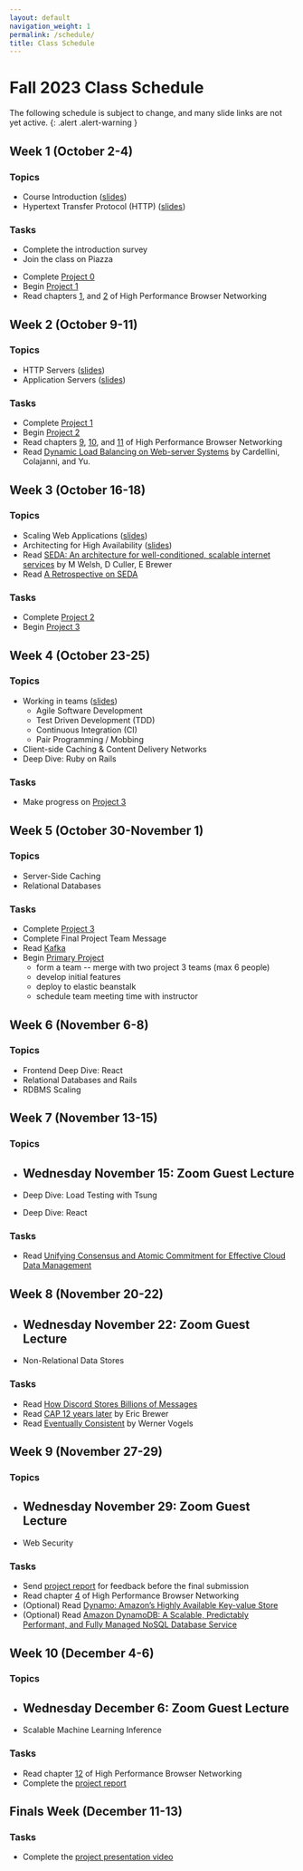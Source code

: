 ```yaml
---
layout: default
navigation_weight: 1
permalink: /schedule/
title: Class Schedule
---
```


# Fall 2023 Class Schedule

The following schedule is subject to change, and many slide links are not yet active.
{: .alert .alert-warning }

<div class="week">

## Week 1 (October 2-4)

### Topics

- Course Introduction ([slides](/slides/2023/01_course_introduction))
- Hypertext Transfer Protocol (HTTP) ([slides](/slides/2023/02_http))

### Tasks

- Complete the introduction survey
- Join the class on Piazza
<!-- - Enroll in AWS Educate -->
- Complete [Project 0](/project0/)
- Begin [Project 1](/project1/)
- Read chapters [1](https://hpbn.co/primer-on-latency-and-bandwidth/), and
  [2](https://hpbn.co/building-blocks-of-tcp/) of High Performance Browser Networking

</div>
<div class="week">

## Week 2 (October 9-11)

### Topics

- HTTP Servers ([slides](/slides/2023/03_http_servers))
- Application Servers ([slides](/slides/2023/04_application_servers))

### Tasks

- Complete [Project 1](/project1/)
- Begin [Project 2](/project2/)
- Read chapters [9](https://hpbn.co/brief-history-of-http/),
  [10](https://hpbn.co/primer-on-web-performance/), and
  [11](https://hpbn.co/http1x/) of High Performance Browser Networking
- Read [Dynamic Load Balancing on Web-server
  Systems](http://www.ics.uci.edu/~cs230/reading/DLB.pdf) by Cardellini,
  Colajanni, and Yu.

</div>
<div class="week">

## Week 3 (October 16-18)

### Topics

- Scaling Web Applications ([slides](/slides/2023/05_scaling_web_applications))
- Architecting for High Availability ([slides](/slides/2023/06_high_availability))
- Read [SEDA: An architecture for well-conditioned, scalable internet services](http://nms.lcs.mit.edu/~kandula/projects/killbots/killbots_files/seda-sosp01.pdf) by M Welsh, D Culler, E Brewer
- Read [A Retrospective on SEDA](https://matt-welsh.blogspot.com/2010/07/retrospective-on-seda.html)

### Tasks

- Complete [Project 2](/project2/)
- Begin [Project 3](/project3/)

</div>
<div class="week">

## Week 4 (October 23-25)

### Topics

- Working in teams ([slides](/slides/2023/07_agile_tdd_pairing))
  - Agile Software Development
  - Test Driven Development (TDD)
  - Continuous Integration (CI)
  - Pair Programming / Mobbing
- Client-side Caching & Content Delivery Networks
- Deep Dive: Ruby on Rails

### Tasks

- Make progress on [Project 3](/project3/)

</div>
<div class="week">

## Week 5 (October 30-November 1)

### Topics

- Server-Side Caching
- Relational Databases

### Tasks

- Complete [Project 3](/project3/)
- Complete Final Project Team Message
- Read [Kafka](https://www.microsoft.com/en-us/research/wp-content/uploads/2017/09/Kafka.pdf)
- Begin [Primary Project](/project/)
  - form a team -- merge with two project 3 teams (max 6 people)
  - develop initial features
  - deploy to elastic beanstalk
  - schedule team meeting time with instructor

</div>
<div class="week">

## Week 6 (November 6-8)

### Topics

- Frontend Deep Dive: React
- Relational Databases and Rails
- RDBMS Scaling

</div>
<div class="week">

## Week 7 (November 13-15)

### Topics

- ## Wednesday November 15: Zoom Guest Lecture

- Deep Dive: Load Testing with Tsung
- Deep Dive: React

### Tasks

- Read [Unifying Consensus and Atomic Commitment for Effective
  Cloud Data Management](http://www.vldb.org/pvldb/vol12/p611-maiyya.pdf)

</div>
<div class="week">

## Week 8 (November 20-22)

- ## Wednesday November 22: Zoom Guest Lecture

- Non-Relational Data Stores

### Tasks

- Read [How Discord Stores Billions of Messages
  ](https://discord.com/blog/how-discord-stores-billions-of-messages)
- Read [CAP 12 years
  later](http://www.realtechsupport.org/UB/NP/Numeracy_CAP%2B12Years_2012.pdf)
  by Eric Brewer
- Read [Eventually
  Consistent](http://www.scalableinternetservices.com/slides/vogels.pdf) by
  Werner Vogels

</div>
<div class="week">

## Week 9 (November 27-29)

### Topics

- ## Wednesday November 29: Zoom Guest Lecture
- Web Security

### Tasks

- Send [project report](/project/#report) for feedback before the final submission
- Read chapter [4](https://hpbn.co/transport-layer-security-tls/) of High
  Performance Browser Networking
- (Optional) Read [Dynamo: Amazon’s Highly Available Key-value Store
  ](https://www.allthingsdistributed.com/files/amazon-dynamo-sosp2007.pdf)
- (Optional) Read [Amazon DynamoDB: A Scalable, Predictably
  Performant, and Fully Managed NoSQL
  Database Service](https://www.usenix.org/system/files/atc22-elhemali.pdf)

</div>
<div class="week">

## Week 10 (December 4-6)

### Topics

- ## Wednesday December 6: Zoom Guest Lecture
- Scalable Machine Learning Inference

### Tasks

- Read chapter [12](https://hpbn.co/http2/) of High Performance Browser Networking
- Complete the [project report](/project/#report)

</div>
<div class="week">

## Finals Week (December 11-13)

### Tasks

- Complete the [project presentation video](/project/#video)

</div>
